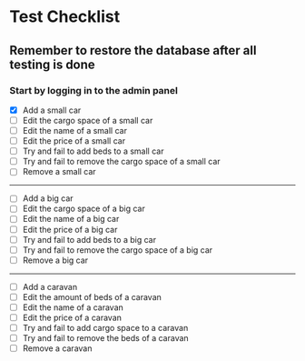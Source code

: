 # Test Checklist

## Remember to restore the database after all testing is done

### Start by logging in to the admin panel

 - [x] Add a small car
 - [ ] Edit the cargo space of a small car
 - [ ] Edit the name of a small car
 - [ ] Edit the price of a small car
 - [ ] Try and fail to add beds to a small car
 - [ ] Try and fail to remove the cargo space of a small car
 - [ ] Remove a small car
 ---
 - [ ] Add a big car
 - [ ] Edit the cargo space of a big car
 - [ ] Edit the name of a big car
 - [ ] Edit the price of a big car
 - [ ] Try and fail to add beds to a big car
 - [ ] Try and fail to remove the cargo space of a big car
 - [ ] Remove a big car
 ---
 - [ ] Add a caravan
 - [ ] Edit the amount of beds of a caravan
 - [ ] Edit the name of a caravan
 - [ ] Edit the price of a caravan
 - [ ] Try and fail to add cargo space to a caravan
 - [ ] Try and fail to remove the beds of a caravan
 - [ ] Remove a caravan
